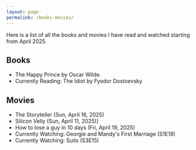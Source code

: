 ```yaml
---
layout: page
permalink: /books-movies/
---
```


Here is a list of all the books and movies I have read and watched starting from April 2025. 

Books 
----
- The Happy Prince by Oscar Wilde. 
- Currently Reading: The Idiot by Fyodor Dostoevsky


Movies 
----
- The Storyteller (Sun, April 16, 2025)
- Silicon Velly (Sun, April 11, 2025)]
- How to lose a guy in 10 days (Fri, April 19, 2025)
- Currently Watching: Georgie and Mandy's First Marriage (S1E18)
- Currently Watching: Suits (S3E15)

